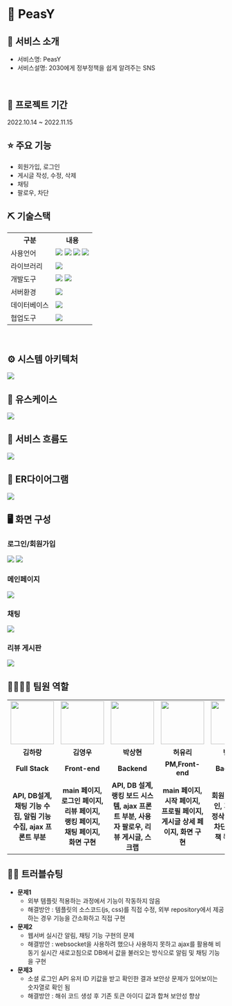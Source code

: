 # 📎 PeasY
## 👀 서비스 소개
* 서비스명:  PeasY
* 서비스설명: 2030에게 정부정책을 쉽게 알려주는 SNS
<br>

## 📅 프로젝트 기간
2022.10.14 ~ 2022.11.15
<br>

## ⭐ 주요 기능
* 회원가입, 로그인
* 게시글 작성, 수정, 삭제
* 채팅
* 팔로우, 차단

## ⛏ 기술스택
<table>
    <tr>
        <th>구분</th>
        <th>내용</th>
    </tr>
    <tr>
        <td>사용언어</td>
        <td>
            <img src="https://img.shields.io/badge/Java-007396?style=for-the-badge&logo=java&logoColor=white"/>
         <img src="https://img.shields.io/badge/HTML5-E34F26?style=for-the-badge&logo=HTML5&logoColor=white"/>
         <img src="https://img.shields.io/badge/CSS3-1572B6?style=for-the-badge&logo=CSS3&logoColor=white"/>
         <img src="https://img.shields.io/badge/JavaScript-F7DF1E?style=for-the-badge&logo=JavaScript&logoColor=white"/>
        </td>
    </tr>
    <tr>
        <td>라이브러리</td>
        <td>
           <img src="https://img.shields.io/badge/BootStrap-7952B3?style=for-the-badge&logo=BootStrap&logoColor=white"/>
        </td>
    </tr>
    <tr>
        <td>개발도구</td>
        <td>
          <img src="https://img.shields.io/badge/Eclipse-2C2255?style=for-the-badge&logo=Eclipse&logoColor=white"/>
          <img src="https://img.shields.io/badge/VSCode-007ACC?style=for-the-badge&logo=VisualStudioCode&logoColor=white"/>
        </td>
    </tr>
    <tr>
        <td>서버환경</td>
        <td>
             <img src="https://img.shields.io/badge/Apache Tomcat-D22128?style=for-the-badge&logo=Apache Tomcat&logoColor=white"/>
        </td>
    </tr>
    <tr>
        <td>데이터베이스</td>
        <td>
          <img src="https://img.shields.io/badge/Oracle 11g-F80000?style=for-the-badge&logo=Oracle&logoColor=white"/>
        </td>
    </tr>
    <tr>
        <td>협업도구</td>
        <td>
            <img src="https://img.shields.io/badge/GitHub-181717?style=for-the-badge&logo=GitHub&logoColor=white"/>
        </td>
    </tr>
</table>
<br>

## ⚙ 시스템 아키텍처
<img src="https://user-images.githubusercontent.com/112475656/203226314-ac0f8a21-2137-45b5-922e-e8a5cc4ded43.JPG"/>
<br>

## 📌 유스케이스
<img src="https://user-images.githubusercontent.com/112475656/203226221-dca118e4-f9e4-40f8-bced-f8a664a5b8cf.JPG"/>
<br>

## 📌 서비스 흐름도
<img src="https://user-images.githubusercontent.com/112142281/203276297-2e77f89f-dd3e-4e37-8d7c-2f3bde05ad38.png"/>
<br>

## 📌 ER다이어그램
<img src="https://user-images.githubusercontent.com/112475656/203226095-dc6be1db-2b31-4d46-bcf1-1c9e3bd142b2.JPG"/>
<br>

## 🖥 화면 구성
### 로그인/회원가입
 <img src="https://user-images.githubusercontent.com/112475656/203228038-c9df41c6-2877-478a-9975-63cea0afa956.JPG"/>
 <img src="https://user-images.githubusercontent.com/112142281/203275137-1f4f72f3-8007-4646-9560-13b75d1395a6.JPG"/>
 
 ### 메인페이지
 <img src="https://user-images.githubusercontent.com/112475656/203227962-8cd78112-266e-4895-b182-c816e02d2525.JPG"/>

 ### 채팅
 <img src="https://user-images.githubusercontent.com/112142281/203275657-14e68210-ffee-4954-a052-08b723466b83.png"/>

 ### 리뷰 게시판
 <img src="https://user-images.githubusercontent.com/112142281/203276390-0abe5542-05f4-42c7-bc9b-fd9014e6c326.png"/>

 
## 👨‍👩‍👦‍👦 팀원 역할
<table>
  <tr>
    <td align="center"><img src="https://item.kakaocdn.net/do/fd49574de6581aa2a91d82ff6adb6c0115b3f4e3c2033bfd702a321ec6eda72c" width="100" height="100"/></td>
    <td align="center"><img src="https://mb.ntdtv.kr/assets/uploads/2019/01/Screen-Shot-2019-01-08-at-4.31.55-PM-e1546932545978.png" width="100" height="100"/></td>
    <td align="center"><img src="https://mblogthumb-phinf.pstatic.net/20160127_177/krazymouse_1453865104404DjQIi_PNG/%C4%AB%C4%AB%BF%C0%C7%C1%B7%BB%C1%EE_%B6%F3%C0%CC%BE%F0.png?type=w2" width="100" height="100"/></td>
    <td align="center"><img src="https://i.pinimg.com/236x/ed/bb/53/edbb53d4f6dd710431c1140551404af9.jpg" width="100" height="100"/></td>
    <td align="center"><img src="https://pbs.twimg.com/media/B-n6uPYUUAAZSUx.png" width="100" height="100"/></td>
  </tr>
  <tr>
    <td align="center"><strong>김하랑</strong></td>
    <td align="center"><strong>김영우</strong></td>
    <td align="center"><strong>박상현</strong></td>
    <td align="center"><strong>허유리</strong></td>
    <td align="center"><strong>변우경</strong></td>
  </tr>
  <tr>
    <td align="center"><b>Full Stack</b></td>
    <td align="center"><b>Front-end</b></td>
    <td align="center"><b>Backend</b></td>
    <td align="center"><b>PM,Front-end</b></td>
    <td align="center"><b>Back-end</b></td>
  </tr>
  <tr>
    <td align="center"><b>API, DB설계, 채팅 기능 수집, 알림 기능 수집, ajax 프론트 부분</b></td>
    <td align="center"><b>main 페이지, 로그인 페이지, 리뷰 페이지, 랭킹 페이지, 채팅 페이지, 화면 구현</b></td>
    <td align="center"><b>API, DB 설계, 랭킹 보드 시스템, ajax 프론트 부분, 사용자 팔로우, 리뷰 게시글, 스크랩</b></td>
    <td align="center"><b>main 페이지, 시작 페이지, 프로필 페이지, 게시글 상세 페이지, 화면 구현</b></td>
    <td align="center"><b>회원가입, 로그인, 게시글 수정삭제, 사용자 차단, 메인 정책 목록 구현</b></td>
  </tr>
</table>

## 🤾‍♂️ 트러블슈팅
* <b>문제1</b>
  * 외부 템플릿 적용하는 과정에서 기능이 작동하지 않음
  * 해결방안 : 템플릿의 소스코드(js, css)를 직접 수정, 외부 repository에서 제공하는 경우 기능을 간소화하고 직접 구현
* <b>문제2</b>
  * 웹서버 실시간 알림, 채팅 기능 구현의 문제
  * 해결방안 : websocket을 사용하려 했으나 사용하지 못하고 ajax를 활용해 비동기 실시간 새로고침으로 DB에서 값을 불러오는 방식으로 알림 및 채팅 기능을 구현
* <b>문제3</b>
  * 소셜 로그인 API 유저 ID 키값을 받고 확인한 결과 보안상 문제가 있어보이는 숫자열로 확인 됨
  * 해결방안 : 해쉬 코드 생성 후 기존 토큰 아이디 값과 합쳐 보안성 향상
